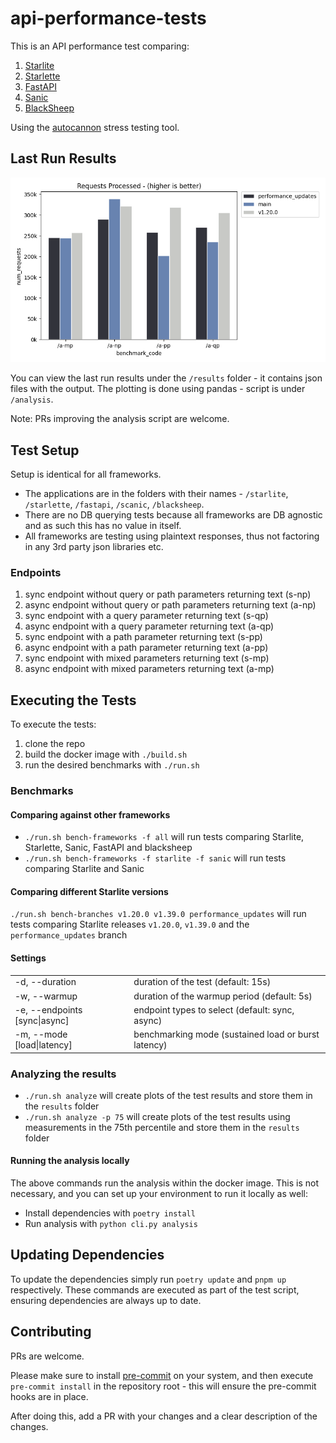 # api-performance-tests

This is an API performance test comparing:

1. [Starlite](https://github.com/starlite-api/starlite)
2. [Starlette](https://github.com/encode/starlette)
3. [FastAPI](https://github.com/tiangolo/fastapi)
4. [Sanic](https://github.com/sanic-org/sanic)
5. [BlackSheep](https://github.com/Neoteroi/BlackSheep)

Using the [autocannon](https://github.com/mcollina/autocannon) stress testing tool.

## Last Run Results

![Plain Text Results](result.png)

You can view the last run results under the `/results` folder - it contains json files with the output.
The plotting is done using pandas - script is under `/analysis`.

Note: PRs improving the analysis script are welcome.

## Test Setup

Setup is identical for all frameworks.

- The applications are in the folders with their names - `/starlite`, `/starlette`, `/fastapi`, `/scanic`, `/blacksheep`.
- There are no DB querying tests because all frameworks are DB agnostic and as such this has no value in itself.
- All frameworks are testing using plaintext responses, thus not factoring in any 3rd party json libraries etc.

### Endpoints

1. sync endpoint without query or path parameters returning text (s-np)
2. async endpoint without query or path parameters returning text (a-np)
3. sync endpoint with a query parameter returning text (s-qp)
4. async endpoint with a query parameter returning text (a-qp)
5. sync endpoint with a path parameter returning text (s-pp)
6. async endpoint with a path parameter returning text (a-pp)
7. sync endpoint with mixed parameters returning text (s-mp)
8. async endpoint with mixed parameters returning text (a-mp)

## Executing the Tests

To execute the tests:

1. clone the repo
2. build the docker image with `./build.sh`
3. run the desired benchmarks with `./run.sh`

### Benchmarks

#### Comparing against other frameworks

- `./run.sh bench-frameworks -f all` will run tests comparing Starlite, Starlette, Sanic, FastAPI and blacksheep
- `./run.sh bench-frameworks -f starlite -f sanic` will run tests comparing Starlite and Sanic

#### Comparing different Starlite versions

`./run.sh bench-branches v1.20.0 v1.39.0 performance_updates` will run tests comparing Starlite releases `v1.20.0`, `v1.39.0`
and the `performance_updates` branch

#### Settings

|                                   |                                                     |
| --------------------------------- | --------------------------------------------------- |
| -d, --duration                    | duration of the test (default: 15s)                 |
| -w, --warmup                      | duration of the warmup period (default: 5s)         |
| -e, --endpoints [sync&#124;async] | endpoint types to select (default: sync, async)     |
| -m, --mode [load&#124;latency]    | benchmarking mode (sustained load or burst latency) |

### Analyzing the results

- `./run.sh analyze` will create plots of the test results and store them in the `results` folder
- `./run.sh analyze -p 75` will create plots of the test results using measurements in the 75th percentile
  and store them in the `results` folder

#### Running the analysis locally

The above commands run the analysis within the docker image. This is not necessary, and you can set up your environment
to run it locally as well:

- Install dependencies with `poetry install`
- Run analysis with `python cli.py analysis`

## Updating Dependencies

To update the dependencies simply run `poetry update` and `pnpm up` respectively. These commands are executed as part
of the test script, ensuring dependencies are always up to date.

## Contributing

PRs are welcome.

Please make sure to install [pre-commit](https://pre-commit.com/) on your system, and then execute `pre-commit install`
in the repository root - this will ensure the pre-commit hooks are in place.

After doing this, add a PR with your changes and a clear description of the changes.
